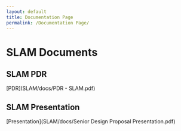 ```yaml
---
layout: default
title: Documentation Page
permalink: /Documentation Page/
---
```


# SLAM Documents

## SLAM PDR
[PDR](SLAM/docs/PDR - SLAM.pdf)

## SLAM Presentation
[Presentation](SLAM/docs/Senior Design Proposal Presentation.pdf)



